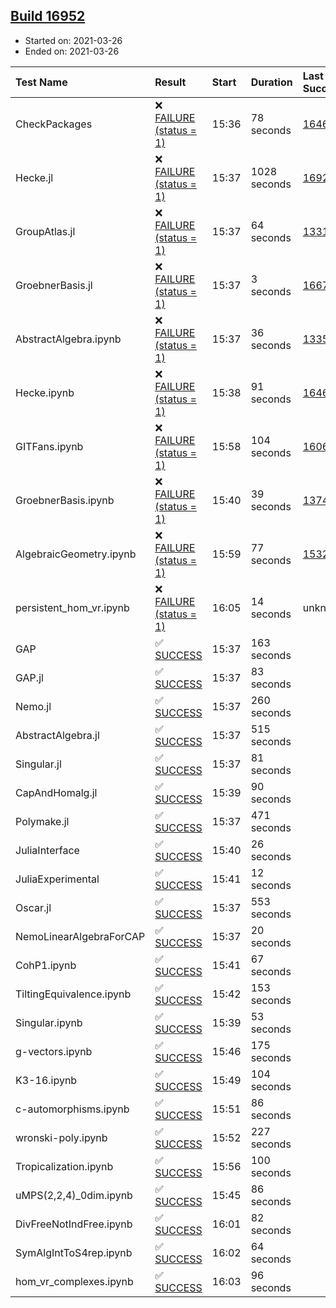 ## [Build 16952](https://oscarci.mathematik.uni-kl.de/job/oscar/16952/)

* Started on: 2021-03-26
* Ended on: 2021-03-26

| Test Name    | Result | Start | Duration | Last Success | First Failure |
|:-------------|:-------|:------|:---------|:-------------|:--------------|
| CheckPackages | ❌ [FAILURE (status = 1)](https://oscarci.mathematik.uni-kl.de/job/oscar/16952/artifact/logs/build-16952/CheckPackages.log) | 15:36 | 78 seconds | [16463](https://oscarci.mathematik.uni-kl.de/job/oscar/16463/) | [16464](https://oscarci.mathematik.uni-kl.de/job/oscar/16464/) |
| Hecke.jl | ❌ [FAILURE (status = 1)](https://oscarci.mathematik.uni-kl.de/job/oscar/16952/artifact/logs/build-16952/Hecke.jl.log) | 15:37 | 1028 seconds | [16920](https://oscarci.mathematik.uni-kl.de/job/oscar/16920/) | [16921](https://oscarci.mathematik.uni-kl.de/job/oscar/16921/) |
| GroupAtlas.jl | ❌ [FAILURE (status = 1)](https://oscarci.mathematik.uni-kl.de/job/oscar/16952/artifact/logs/build-16952/GroupAtlas.jl.log) | 15:37 | 64 seconds | [13311](https://oscarci.mathematik.uni-kl.de/job/oscar/13311/) | [13312](https://oscarci.mathematik.uni-kl.de/job/oscar/13312/) |
| GroebnerBasis.jl | ❌ [FAILURE (status = 1)](https://oscarci.mathematik.uni-kl.de/job/oscar/16952/artifact/logs/build-16952/GroebnerBasis.jl.log) | 15:37 | 3 seconds | [16676](https://oscarci.mathematik.uni-kl.de/job/oscar/16676/) | [16677](https://oscarci.mathematik.uni-kl.de/job/oscar/16677/) |
| AbstractAlgebra.ipynb | ❌ [FAILURE (status = 1)](https://oscarci.mathematik.uni-kl.de/job/oscar/16952/artifact/logs/build-16952/AbstractAlgebra.ipynb.log) | 15:37 | 36 seconds | [13355](https://oscarci.mathematik.uni-kl.de/job/oscar/13355/) | [13356](https://oscarci.mathematik.uni-kl.de/job/oscar/13356/) |
| Hecke.ipynb | ❌ [FAILURE (status = 1)](https://oscarci.mathematik.uni-kl.de/job/oscar/16952/artifact/logs/build-16952/Hecke.ipynb.log) | 15:38 | 91 seconds | [16463](https://oscarci.mathematik.uni-kl.de/job/oscar/16463/) | [16464](https://oscarci.mathematik.uni-kl.de/job/oscar/16464/) |
| GITFans.ipynb | ❌ [FAILURE (status = 1)](https://oscarci.mathematik.uni-kl.de/job/oscar/16952/artifact/logs/build-16952/GITFans.ipynb.log) | 15:58 | 104 seconds | [16068](https://oscarci.mathematik.uni-kl.de/job/oscar/16068/) | [16069](https://oscarci.mathematik.uni-kl.de/job/oscar/16069/) |
| GroebnerBasis.ipynb | ❌ [FAILURE (status = 1)](https://oscarci.mathematik.uni-kl.de/job/oscar/16952/artifact/logs/build-16952/GroebnerBasis.ipynb.log) | 15:40 | 39 seconds | [13748](https://oscarci.mathematik.uni-kl.de/job/oscar/13748/) | [13749](https://oscarci.mathematik.uni-kl.de/job/oscar/13749/) |
| AlgebraicGeometry.ipynb | ❌ [FAILURE (status = 1)](https://oscarci.mathematik.uni-kl.de/job/oscar/16952/artifact/logs/build-16952/AlgebraicGeometry.ipynb.log) | 15:59 | 77 seconds | [15322](https://oscarci.mathematik.uni-kl.de/job/oscar/15322/) | [15323](https://oscarci.mathematik.uni-kl.de/job/oscar/15323/) |
| persistent_hom_vr.ipynb | ❌ [FAILURE (status = 1)](https://oscarci.mathematik.uni-kl.de/job/oscar/16952/artifact/logs/build-16952/persistent_hom_vr.ipynb.log) | 16:05 | 14 seconds | unknown | unknown |
| GAP | ✅ [SUCCESS](https://oscarci.mathematik.uni-kl.de/job/oscar/16952/artifact/logs/build-16952/GAP.log) | 15:37 | 163 seconds |  |  |
| GAP.jl | ✅ [SUCCESS](https://oscarci.mathematik.uni-kl.de/job/oscar/16952/artifact/logs/build-16952/GAP.jl.log) | 15:37 | 83 seconds |  |  |
| Nemo.jl | ✅ [SUCCESS](https://oscarci.mathematik.uni-kl.de/job/oscar/16952/artifact/logs/build-16952/Nemo.jl.log) | 15:37 | 260 seconds |  |  |
| AbstractAlgebra.jl | ✅ [SUCCESS](https://oscarci.mathematik.uni-kl.de/job/oscar/16952/artifact/logs/build-16952/AbstractAlgebra.jl.log) | 15:37 | 515 seconds |  |  |
| Singular.jl | ✅ [SUCCESS](https://oscarci.mathematik.uni-kl.de/job/oscar/16952/artifact/logs/build-16952/Singular.jl.log) | 15:37 | 81 seconds |  |  |
| CapAndHomalg.jl | ✅ [SUCCESS](https://oscarci.mathematik.uni-kl.de/job/oscar/16952/artifact/logs/build-16952/CapAndHomalg.jl.log) | 15:39 | 90 seconds |  |  |
| Polymake.jl | ✅ [SUCCESS](https://oscarci.mathematik.uni-kl.de/job/oscar/16952/artifact/logs/build-16952/Polymake.jl.log) | 15:37 | 471 seconds |  |  |
| JuliaInterface | ✅ [SUCCESS](https://oscarci.mathematik.uni-kl.de/job/oscar/16952/artifact/logs/build-16952/JuliaInterface.log) | 15:40 | 26 seconds |  |  |
| JuliaExperimental | ✅ [SUCCESS](https://oscarci.mathematik.uni-kl.de/job/oscar/16952/artifact/logs/build-16952/JuliaExperimental.log) | 15:41 | 12 seconds |  |  |
| Oscar.jl | ✅ [SUCCESS](https://oscarci.mathematik.uni-kl.de/job/oscar/16952/artifact/logs/build-16952/Oscar.jl.log) | 15:37 | 553 seconds |  |  |
| NemoLinearAlgebraForCAP | ✅ [SUCCESS](https://oscarci.mathematik.uni-kl.de/job/oscar/16952/artifact/logs/build-16952/NemoLinearAlgebraForCAP.log) | 15:37 | 20 seconds |  |  |
| CohP1.ipynb | ✅ [SUCCESS](https://oscarci.mathematik.uni-kl.de/job/oscar/16952/artifact/logs/build-16952/CohP1.ipynb.log) | 15:41 | 67 seconds |  |  |
| TiltingEquivalence.ipynb | ✅ [SUCCESS](https://oscarci.mathematik.uni-kl.de/job/oscar/16952/artifact/logs/build-16952/TiltingEquivalence.ipynb.log) | 15:42 | 153 seconds |  |  |
| Singular.ipynb | ✅ [SUCCESS](https://oscarci.mathematik.uni-kl.de/job/oscar/16952/artifact/logs/build-16952/Singular.ipynb.log) | 15:39 | 53 seconds |  |  |
| g-vectors.ipynb | ✅ [SUCCESS](https://oscarci.mathematik.uni-kl.de/job/oscar/16952/artifact/logs/build-16952/g-vectors.ipynb.log) | 15:46 | 175 seconds |  |  |
| K3-16.ipynb | ✅ [SUCCESS](https://oscarci.mathematik.uni-kl.de/job/oscar/16952/artifact/logs/build-16952/K3-16.ipynb.log) | 15:49 | 104 seconds |  |  |
| c-automorphisms.ipynb | ✅ [SUCCESS](https://oscarci.mathematik.uni-kl.de/job/oscar/16952/artifact/logs/build-16952/c-automorphisms.ipynb.log) | 15:51 | 86 seconds |  |  |
| wronski-poly.ipynb | ✅ [SUCCESS](https://oscarci.mathematik.uni-kl.de/job/oscar/16952/artifact/logs/build-16952/wronski-poly.ipynb.log) | 15:52 | 227 seconds |  |  |
| Tropicalization.ipynb | ✅ [SUCCESS](https://oscarci.mathematik.uni-kl.de/job/oscar/16952/artifact/logs/build-16952/Tropicalization.ipynb.log) | 15:56 | 100 seconds |  |  |
| uMPS(2,2,4)_0dim.ipynb | ✅ [SUCCESS](https://oscarci.mathematik.uni-kl.de/job/oscar/16952/artifact/logs/build-16952/uMPS-2-2-4-_0dim.ipynb.log) | 15:45 | 86 seconds |  |  |
| DivFreeNotIndFree.ipynb | ✅ [SUCCESS](https://oscarci.mathematik.uni-kl.de/job/oscar/16952/artifact/logs/build-16952/DivFreeNotIndFree.ipynb.log) | 16:01 | 82 seconds |  |  |
| SymAlgIntToS4rep.ipynb | ✅ [SUCCESS](https://oscarci.mathematik.uni-kl.de/job/oscar/16952/artifact/logs/build-16952/SymAlgIntToS4rep.ipynb.log) | 16:02 | 64 seconds |  |  |
| hom_vr_complexes.ipynb | ✅ [SUCCESS](https://oscarci.mathematik.uni-kl.de/job/oscar/16952/artifact/logs/build-16952/hom_vr_complexes.ipynb.log) | 16:03 | 96 seconds |  |  |
